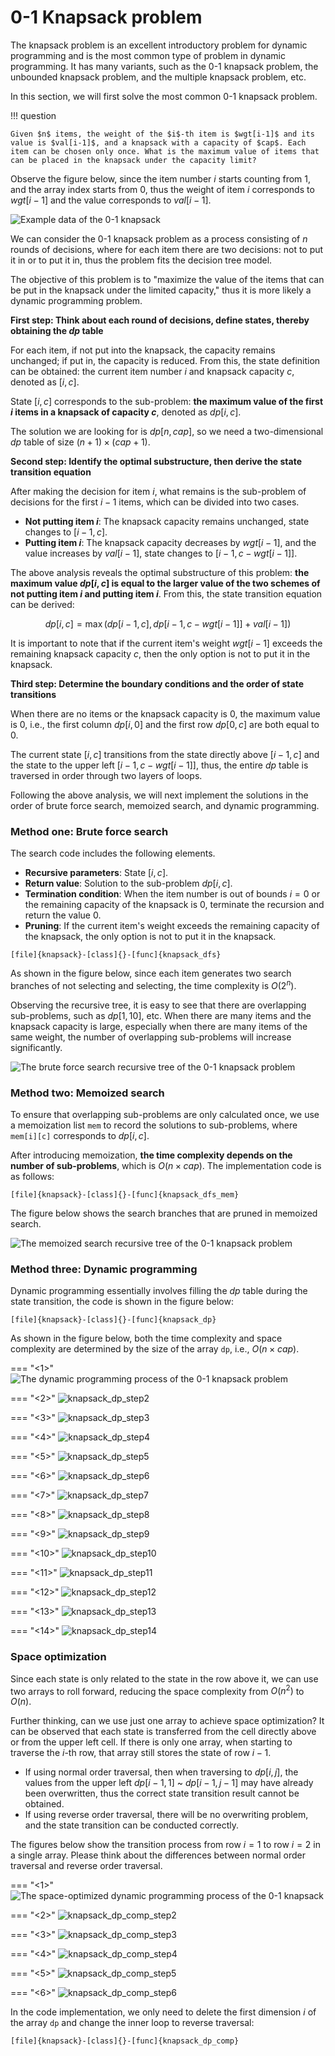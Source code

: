 # 0-1 Knapsack problem

The knapsack problem is an excellent introductory problem for dynamic programming and is the most common type of problem in dynamic programming. It has many variants, such as the 0-1 knapsack problem, the unbounded knapsack problem, and the multiple knapsack problem, etc.

In this section, we will first solve the most common 0-1 knapsack problem.

!!! question

    Given $n$ items, the weight of the $i$-th item is $wgt[i-1]$ and its value is $val[i-1]$, and a knapsack with a capacity of $cap$. Each item can be chosen only once. What is the maximum value of items that can be placed in the knapsack under the capacity limit?

Observe the figure below, since the item number $i$ starts counting from 1, and the array index starts from 0, thus the weight of item $i$ corresponds to $wgt[i-1]$ and the value corresponds to $val[i-1]$.

![Example data of the 0-1 knapsack](knapsack_problem.assets/knapsack_example.png)

We can consider the 0-1 knapsack problem as a process consisting of $n$ rounds of decisions, where for each item there are two decisions: not to put it in or to put it in, thus the problem fits the decision tree model.

The objective of this problem is to "maximize the value of the items that can be put in the knapsack under the limited capacity," thus it is more likely a dynamic programming problem.

**First step: Think about each round of decisions, define states, thereby obtaining the $dp$ table**

For each item, if not put into the knapsack, the capacity remains unchanged; if put in, the capacity is reduced. From this, the state definition can be obtained: the current item number $i$ and knapsack capacity $c$, denoted as $[i, c]$.

State $[i, c]$ corresponds to the sub-problem: **the maximum value of the first $i$ items in a knapsack of capacity $c$**, denoted as $dp[i, c]$.

The solution we are looking for is $dp[n, cap]$, so we need a two-dimensional $dp$ table of size $(n+1) \times (cap+1)$.

**Second step: Identify the optimal substructure, then derive the state transition equation**

After making the decision for item $i$, what remains is the sub-problem of decisions for the first $i-1$ items, which can be divided into two cases.

- **Not putting item $i$**: The knapsack capacity remains unchanged, state changes to $[i-1, c]$.
- **Putting item $i$**: The knapsack capacity decreases by $wgt[i-1]$, and the value increases by $val[i-1]$, state changes to $[i-1, c-wgt[i-1]]$.

The above analysis reveals the optimal substructure of this problem: **the maximum value $dp[i, c]$ is equal to the larger value of the two schemes of not putting item $i$ and putting item $i$**. From this, the state transition equation can be derived:

$$
dp[i, c] = \max(dp[i-1, c], dp[i-1, c - wgt[i-1]] + val[i-1])
$$

It is important to note that if the current item's weight $wgt[i - 1]$ exceeds the remaining knapsack capacity $c$, then the only option is not to put it in the knapsack.

**Third step: Determine the boundary conditions and the order of state transitions**

When there are no items or the knapsack capacity is $0$, the maximum value is $0$, i.e., the first column $dp[i, 0]$ and the first row $dp[0, c]$ are both equal to $0$.

The current state $[i, c]$ transitions from the state directly above $[i-1, c]$ and the state to the upper left $[i-1, c-wgt[i-1]]$, thus, the entire $dp$ table is traversed in order through two layers of loops.

Following the above analysis, we will next implement the solutions in the order of brute force search, memoized search, and dynamic programming.

### Method one: Brute force search

The search code includes the following elements.

- **Recursive parameters**: State $[i, c]$.
- **Return value**: Solution to the sub-problem $dp[i, c]$.
- **Termination condition**: When the item number is out of bounds $i = 0$ or the remaining capacity of the knapsack is $0$, terminate the recursion and return the value $0$.
- **Pruning**: If the current item's weight exceeds the remaining capacity of the knapsack, the only option is not to put it in the knapsack.

```src
[file]{knapsack}-[class]{}-[func]{knapsack_dfs}
```

As shown in the figure below, since each item generates two search branches of not selecting and selecting, the time complexity is $O(2^n)$.

Observing the recursive tree, it is easy to see that there are overlapping sub-problems, such as $dp[1, 10]$, etc. When there are many items and the knapsack capacity is large, especially when there are many items of the same weight, the number of overlapping sub-problems will increase significantly.

![The brute force search recursive tree of the 0-1 knapsack problem](knapsack_problem.assets/knapsack_dfs.png)

### Method two: Memoized search

To ensure that overlapping sub-problems are only calculated once, we use a memoization list `mem` to record the solutions to sub-problems, where `mem[i][c]` corresponds to $dp[i, c]$.

After introducing memoization, **the time complexity depends on the number of sub-problems**, which is $O(n \times cap)$. The implementation code is as follows:

```src
[file]{knapsack}-[class]{}-[func]{knapsack_dfs_mem}
```

The figure below shows the search branches that are pruned in memoized search.

![The memoized search recursive tree of the 0-1 knapsack problem](knapsack_problem.assets/knapsack_dfs_mem.png)

### Method three: Dynamic programming

Dynamic programming essentially involves filling the $dp$ table during the state transition, the code is shown in the figure below:

```src
[file]{knapsack}-[class]{}-[func]{knapsack_dp}
```

As shown in the figure below, both the time complexity and space complexity are determined by the size of the array `dp`, i.e., $O(n \times cap)$.

=== "<1>"
    ![The dynamic programming process of the 0-1 knapsack problem](knapsack_problem.assets/knapsack_dp_step1.png)

=== "<2>"
    ![knapsack_dp_step2](knapsack_problem.assets/knapsack_dp_step2.png)

=== "<3>"
    ![knapsack_dp_step3](knapsack_problem.assets/knapsack_dp_step3.png)

=== "<4>"
    ![knapsack_dp_step4](knapsack_problem.assets/knapsack_dp_step4.png)

=== "<5>"
    ![knapsack_dp_step5](knapsack_problem.assets/knapsack_dp_step5.png)

=== "<6>"
    ![knapsack_dp_step6](knapsack_problem.assets/knapsack_dp_step6.png)

=== "<7>"
    ![knapsack_dp_step7](knapsack_problem.assets/knapsack_dp_step7.png)

=== "<8>"
    ![knapsack_dp_step8](knapsack_problem.assets/knapsack_dp_step8.png)

=== "<9>"
    ![knapsack_dp_step9](knapsack_problem.assets/knapsack_dp_step9.png)

=== "<10>"
    ![knapsack_dp_step10](knapsack_problem.assets/knapsack_dp_step10.png)

=== "<11>"
    ![knapsack_dp_step11](knapsack_problem.assets/knapsack_dp_step11.png)

=== "<12>"
    ![knapsack_dp_step12](knapsack_problem.assets/knapsack_dp_step12.png)

=== "<13>"
    ![knapsack_dp_step13](knapsack_problem.assets/knapsack_dp_step13.png)

=== "<14>"
    ![knapsack_dp_step14](knapsack_problem.assets/knapsack_dp_step14.png)

### Space optimization

Since each state is only related to the state in the row above it, we can use two arrays to roll forward, reducing the space complexity from $O(n^2)$ to $O(n)$.

Further thinking, can we use just one array to achieve space optimization? It can be observed that each state is transferred from the cell directly above or from the upper left cell. If there is only one array, when starting to traverse the $i$-th row, that array still stores the state of row $i-1$.

- If using normal order traversal, then when traversing to $dp[i, j]$, the values from the upper left $dp[i-1, 1]$ ~ $dp[i-1, j-1]$ may have already been overwritten, thus the correct state transition result cannot be obtained.
- If using reverse order traversal, there will be no overwriting problem, and the state transition can be conducted correctly.

The figures below show the transition process from row $i = 1$ to row $i = 2$ in a single array. Please think about the differences between normal order traversal and reverse order traversal.

=== "<1>"
    ![The space-optimized dynamic programming process of the 0-1 knapsack](knapsack_problem.assets/knapsack_dp_comp_step1.png)

=== "<2>"
    ![knapsack_dp_comp_step2](knapsack_problem.assets/knapsack_dp_comp_step2.png)

=== "<3>"
    ![knapsack_dp_comp_step3](knapsack_problem.assets/knapsack_dp_comp_step3.png)

=== "<4>"
    ![knapsack_dp_comp_step4](knapsack_problem.assets/knapsack_dp_comp_step4.png)

=== "<5>"
    ![knapsack_dp_comp_step5](knapsack_problem.assets/knapsack_dp_comp_step5.png)

=== "<6>"
    ![knapsack_dp_comp_step6](knapsack_problem.assets/knapsack_dp_comp_step6.png)

In the code implementation, we only need to delete the first dimension $i$ of the array `dp` and change the inner loop to reverse traversal:

```src
[file]{knapsack}-[class]{}-[func]{knapsack_dp_comp}
```
